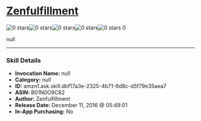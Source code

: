 # [Zenfulfillment](http://alexa.amazon.com/#skills/amzn1.ask.skill.dbf17a3e-2325-4b71-9d8c-d5f79e35aea7)
![0 stars](../../images/ic_star_border_black_18dp_1x.png)![0 stars](../../images/ic_star_border_black_18dp_1x.png)![0 stars](../../images/ic_star_border_black_18dp_1x.png)![0 stars](../../images/ic_star_border_black_18dp_1x.png)![0 stars](../../images/ic_star_border_black_18dp_1x.png) 0

null

***

### Skill Details

* **Invocation Name:** null
* **Category:** null
* **ID:** amzn1.ask.skill.dbf17a3e-2325-4b71-9d8c-d5f79e35aea7
* **ASIN:** B01N0O9C82
* **Author:** Zenfulfillment
* **Release Date:** December 11, 2016 @ 05:49:01
* **In-App Purchasing:** No
